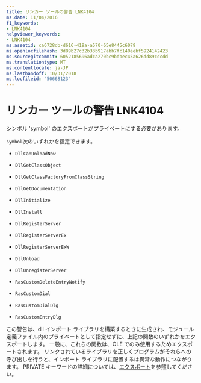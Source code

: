```yaml
---
title: リンカー ツールの警告 LNK4104
ms.date: 11/04/2016
f1_keywords:
- LNK4104
helpviewer_keywords:
- LNK4104
ms.assetid: ca6728db-d616-419a-a570-65e8445c6079
ms.openlocfilehash: 3d89b27c32b33b917abb7fc140eebf5924142423
ms.sourcegitcommit: 6052185696adca270bc9bdbec45a626dd89cdcdd
ms.translationtype: MT
ms.contentlocale: ja-JP
ms.lasthandoff: 10/31/2018
ms.locfileid: "50668123"
---
```

# <a name="linker-tools-warning-lnk4104"></a>リンカー ツールの警告 LNK4104

シンボル 'symbol' のエクスポートがプライベートにする必要があります。

`symbol`次のいずれかを指定できます。

- `DllCanUnloadNow`

- `DllGetClassObject`

- `DllGetClassFactoryFromClassString`

- `DllGetDocumentation`

- `DllInitialize`

- `DllInstall`

- `DllRegisterServer`

- `DllRegisterServerEx`

- `DllRegisterServerExW`

- `DllUnload`

- `DllUnregisterServer`

- `RasCustomDeleteEntryNotify`

- `RasCustomDial`

- `RasCustomDialDlg`

- `RasCustomEntryDlg`

この警告は、dll インポート ライブラリを構築するときに生成され、モジュール定義ファイル内のプライベートとして指定せずに、上記の関数のいずれかをエクスポートします。 一般に、これらの関数は、OLE でのみ使用するためエクスポートされます。 リンクされているライブラリを正しくプログラムがそれらへの呼び出しを行うと、インポート ライブラリに配置するは異常な動作につながります。 PRIVATE キーワードの詳細については、[エクスポート](../../build/reference/exports.md)を参照してください。